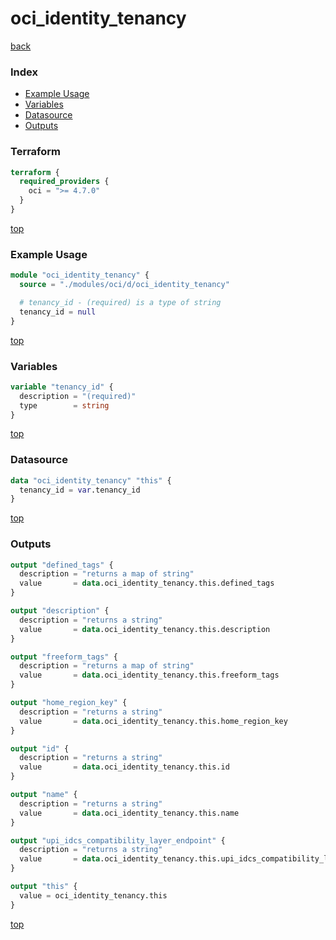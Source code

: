 # oci_identity_tenancy

[back](../oci.md)

### Index

- [Example Usage](#example-usage)
- [Variables](#variables)
- [Datasource](#datasource)
- [Outputs](#outputs)

### Terraform

```terraform
terraform {
  required_providers {
    oci = ">= 4.7.0"
  }
}
```

[top](#index)

### Example Usage

```terraform
module "oci_identity_tenancy" {
  source = "./modules/oci/d/oci_identity_tenancy"

  # tenancy_id - (required) is a type of string
  tenancy_id = null
}
```

[top](#index)

### Variables

```terraform
variable "tenancy_id" {
  description = "(required)"
  type        = string
}
```

[top](#index)

### Datasource

```terraform
data "oci_identity_tenancy" "this" {
  tenancy_id = var.tenancy_id
}
```

[top](#index)

### Outputs

```terraform
output "defined_tags" {
  description = "returns a map of string"
  value       = data.oci_identity_tenancy.this.defined_tags
}

output "description" {
  description = "returns a string"
  value       = data.oci_identity_tenancy.this.description
}

output "freeform_tags" {
  description = "returns a map of string"
  value       = data.oci_identity_tenancy.this.freeform_tags
}

output "home_region_key" {
  description = "returns a string"
  value       = data.oci_identity_tenancy.this.home_region_key
}

output "id" {
  description = "returns a string"
  value       = data.oci_identity_tenancy.this.id
}

output "name" {
  description = "returns a string"
  value       = data.oci_identity_tenancy.this.name
}

output "upi_idcs_compatibility_layer_endpoint" {
  description = "returns a string"
  value       = data.oci_identity_tenancy.this.upi_idcs_compatibility_layer_endpoint
}

output "this" {
  value = oci_identity_tenancy.this
}
```

[top](#index)